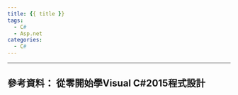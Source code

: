 ```yaml
---
title: {{ title }}
tags:
  - C#
  - Asp.net
categories:
  - C#
---
```

<!-- more -->
---
參考資料：
從零開始學Visual C#2015程式設計
---
